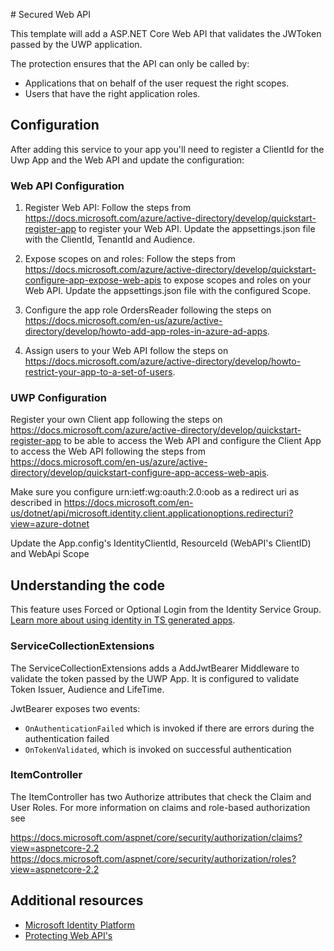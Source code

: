 ﻿﻿# Secured Web API

This template will add a ASP.NET Core Web API that validates the JWToken passed by the UWP application.

The protection ensures that the API can only be called by:

* Applications that on behalf of the user request the right scopes.
* Users that have the right application roles.

## Configuration

After adding this service to your app you'll need to register a ClientId for the Uwp App and the Web API and update the configuration:

### Web API Configuration

1. Register Web API: Follow the steps from  https://docs.microsoft.com/azure/active-directory/develop/quickstart-register-app to register your Web API.
Update the appsettings.json file with the ClientId, TenantId and Audience.

2. Expose scopes on and roles: Follow the steps from https://docs.microsoft.com/azure/active-directory/develop/quickstart-configure-app-expose-web-apis to expose scopes and roles on your Web API.
Update the appsettings.json file with the configured Scope.

3. Configure the app role OrdersReader following the steps on https://docs.microsoft.com/en-us/azure/active-directory/develop/howto-add-app-roles-in-azure-ad-apps.

4. Assign users to your Web API follow the steps on https://docs.microsoft.com/azure/active-directory/develop/howto-restrict-your-app-to-a-set-of-users.

### UWP Configuration

Register your own Client app following the steps on https://docs.microsoft.com/azure/active-directory/develop/quickstart-register-app to be able to access the Web API and configure the Client App to access the Web API following the steps from  https://docs.microsoft.com/en-us/azure/active-directory/develop/quickstart-configure-app-access-web-apis.

Make sure you configure urn:ietf:wg:oauth:2.0:oob as a redirect uri as described in https://docs.microsoft.com/en-us/dotnet/api/microsoft.identity.client.applicationoptions.redirecturi?view=azure-dotnet

Update the App.config's IdentityClientId, ResourceId (WebAPI's ClientID) and WebApi Scope

## Understanding the code

This feature uses Forced or Optional Login from the Identity Service Group. [Learn more about using identity in TS generated apps](./identity.md).

### ServiceCollectionExtensions

The ServiceCollectionExtensions adds a AddJwtBearer Middleware to validate the token passed by the UWP App. It is configured to validate Token Issuer, Audience and LifeTime.

JwtBearer exposes two events:

- `OnAuthenticationFailed` which is invoked if there are errors during the authentication failed
- `OnTokenValidated`, which is invoked on successful authentication

### ItemController

The ItemController has two Authorize attributes that check the Claim and User Roles. For more information on claims and role-based authorization see

https://docs.microsoft.com/aspnet/core/security/authorization/claims?view=aspnetcore-2.2
https://docs.microsoft.com/aspnet/core/security/authorization/roles?view=aspnetcore-2.2

## Additional resources

- [Microsoft Identity Platform](https://docs.microsoft.com/azure/active-directory/develop/v2-overview)
- [Protecting Web API's](https://docs.microsoft.com/azure/active-directory/develop/scenario-protected-web-api-overview)